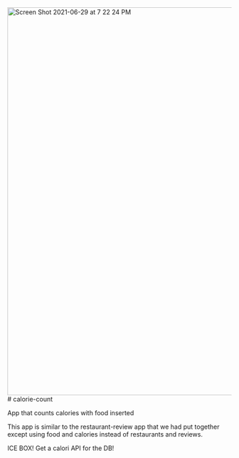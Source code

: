 <img width="870" alt="Screen Shot 2021-06-29 at 7 22 24 PM" src="https://user-images.githubusercontent.com/67750293/123898111-5900a380-d92a-11eb-9f2b-4ba68265b9d7.png">
# calorie-count

App that counts calories with food inserted

This app is similar to the restaurant-review app that we had put together except using food and calories instead of restaurants and reviews.

ICE BOX! Get a calori API for the DB!

